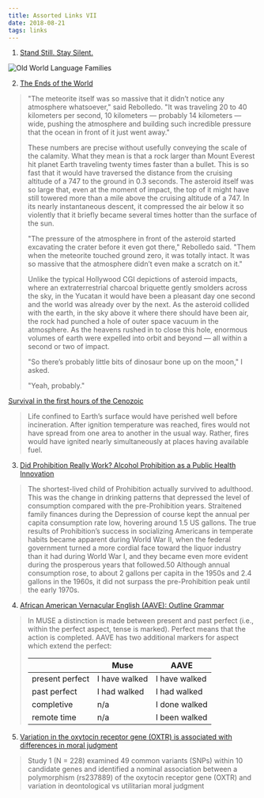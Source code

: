 ```yaml
---
title: Assorted Links VII
date: 2018-08-21
tags: links
---
```


1. [Stand Still. Stay Silent.](http://www.sssscomic.com/comic.php?page=196)

![Old World Language Families](/images/language-tree-resized.jpg)

2. [The Ends of the World](https://www.goodreads.com/book/show/32075449-the-ends-of-the-world)

<blockquote>
"The meteorite itself was so massive that it didn’t notice any atmosphere whatsoever," said Rebolledo. "It was traveling 20 to 40 kilometers per second, 10 kilometers — probably 14 kilometers — wide, pushing the atmosphere and building such incredible pressure that the ocean in front of it just went away."

These numbers are precise without usefully conveying the scale of the calamity. What they mean is that a rock larger than Mount Everest hit planet Earth traveling twenty times faster than a bullet. This is so fast that it would have traversed the distance from the cruising altitude of a 747 to the ground in 0.3 seconds. The asteroid itself was so large that, even at the moment of impact, the top of it might have still towered more than a mile above the cruising altitude of a 747. In its nearly instantaneous descent, it compressed the air below it so violently that it briefly became several times hotter than the surface of the sun.

"The pressure of the atmosphere in front of the asteroid started excavating the crater before it even got there," Rebolledo said. "Them when the meteorite touched ground zero, it was totally intact. It was so massive that the atmosphere didn’t even make a scratch on it."

Unlike the typical Hollywood CGI depictions of asteroid impacts, where an extraterrestrial charcoal briquette gently smolders across the sky, in the Yucatan it would have been a pleasant day one second and the world was already over by the next. As the asteroid collided with the earth, in the sky above it where there should have been air, the rock had punched a hole of outer space vacuum in the atmosphere. As the heavens rushed in to close this hole, enormous volumes of earth were expelled into orbit and beyond — all within a second or two of impact.

"So there’s probably little bits of dinosaur bone up on the moon," I asked.

"Yeah, probably."
</blockquote>

[Survival in the first hours of the Cenozoic](http://uahost.uantwerpen.be/funmorph/raoul/macroevolutie/Robertson2004.pdf)

<blockquote>Life confined to Earth’s surface would have perished well before incineration. After ignition temperature was reached, fires would not have spread from one area to another in the usual way. Rather, fires would have ignited nearly simultaneously at places having available fuel.</blockquote>

3. [Did Prohibition Really Work? Alcohol Prohibition as a Public Health Innovation](https://www.ncbi.nlm.nih.gov/pmc/articles/PMC1470475/)

<blockquote>The shortest-lived child of Prohibition actually survived to adulthood. This was the change in drinking patterns that depressed the level of consumption compared with the pre-Prohibition years. Straitened family finances during the Depression of course kept the annual per capita consumption rate low, hovering around 1.5 US gallons. The true results of Prohibition’s success in socializing Americans in temperate habits became apparent during World War II, when the federal government turned a more cordial face toward the liquor industry than it had during World War I, and they became even more evident during the prosperous years that followed.50 Although annual consumption rose, to about 2 gallons per capita in the 1950s and 2.4 gallons in the 1960s, it did not surpass the pre-Prohibition peak until the early 1970s.</blockquote>

4. [African American Vernacular English (AAVE): Outline Grammar](http://orb.essex.ac.uk/lg/lg449/restricted/AAVEgram.html)

<blockquote>
In MUSE a distinction is made between present and past perfect (i.e., within the perfect aspect, tense is marked). Perfect means that the action is completed. AAVE has two additional markers for aspect which extend the perfect:

|                 | Muse          | AAVE          |
|-----------------|---------------|---------------|
| present perfect | I have walked | I have walked |
| past perfect    | I had walked  | I had walked  |
| completive      | n/a           | I done walked |
| remote time     | n/a           | I been walked |

</blockquote>

5. [Variation in the oxytocin receptor gene (OXTR) is associated with differences in moral judgment](https://academic.oup.com/scan/article/11/12/1872/2544449)

<blockquote>Study 1 (N = 228) examined 49 common variants (SNPs) within 10 candidate genes and identified a nominal association between a polymorphism (rs237889) of the oxytocin receptor gene (OXTR) and variation in deontological vs utilitarian moral judgment</blockquote>

<!--more-->
